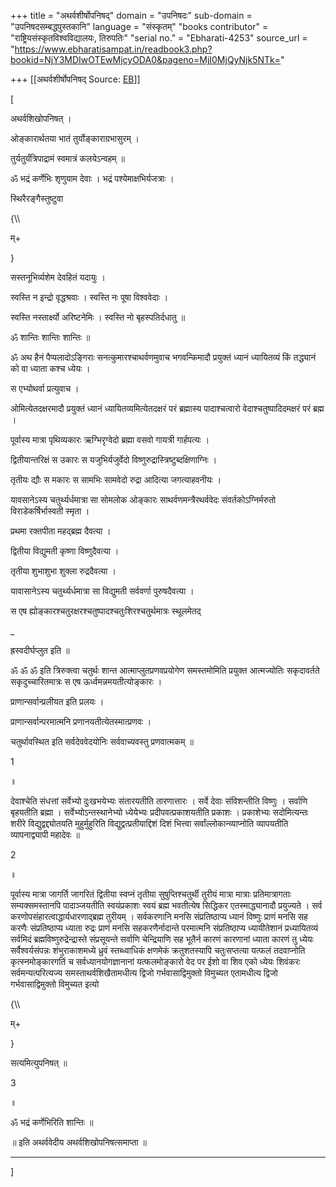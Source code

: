 +++
title = "अथर्वशीर्षोपनिषद्"
domain = "उपनिषदः"
sub-domain = "उपनिषदसम्बद्धपुस्तकानि"
language = "संस्कृतम्"
"books contributor" = "राष्ट्रियसंस्कृतविश्वविद्यालयः, तिरुपतिः"
"serial no." = "Ebharati-4253"
source_url = "https://www.ebharatisampat.in/readbook3.php?bookid=NjY3MDIwOTEwMjcyODA0&pageno=MjI0MjQyNjk5NTk="

+++
[[अथर्वशीर्षोपनिषद्	Source: [EB](https://www.ebharatisampat.in/readbook3.php?bookid=NjY3MDIwOTEwMjcyODA0&pageno=MjI0MjQyNjk5NTk=)]]

\[





अथर्वशिखोपनिषत् ।



ओङ्कारार्थतया भातं तुर्योङ्काराग्रभासुरम् ।

तुर्यतुर्यंत्रिपाद्रामं स्वमात्रं कलयेऽन्वहम् ॥

ॐ भद्रं कर्णेभिः शृणुयाम देवाः । भद्रं पश्येमाक्षभिर्यजत्राः ।

स्थिरैरङ्गैस्तुष्टुवा

{\\\\

म्+

}

सस्तनूभिर्व्यशेम देवहितं यदायुः ।

स्वस्ति न इन्द्रो वृद्धश्रवाः । स्वस्ति नः पूषा विश्ववेदाः ।

स्वस्ति नस्तार्क्ष्यो अरिष्टनेमिः । स्वस्ति नो बृहस्पतिर्दधातु ॥

ॐ शान्तिः शान्तिः शान्तिः ॥

ॐ अथ हैनं पैप्पलादोऽङ्गिराः सनत्कुमारश्चाथर्वणमुवाच भगवन्किमादौ प्रयुक्तं ध्यानं ध्यायितव्यं किं तद्ध्यानं को वा ध्याता कश्च ध्येयः ।

स एभ्योथर्वा प्रत्युवाच ।

ओमित्येतदक्षरमादौ प्रयुक्तं ध्यानं ध्यायितव्यमित्येतदक्षरं परं ब्रह्मास्य पादाश्चत्वारो वेदाश्चतुष्पादिदमक्षरं परं ब्रह्म ।

पूर्वास्य मात्रा पृथिव्यकारः ऋग्भिरृग्वेदो ब्रह्मा वसवो गायत्री गार्हपत्यः ।

द्वितीयान्तरिक्षं स उकारः स यजुभिर्यजुर्वेदो विष्णुरुद्रास्त्रिष्टुब्दक्षिणाग्निः ।

तृतीयः द्यौः स मकारः स सामभिः सामवेदो रुद्रा आदित्या जगत्याहवनीयः ।

यावसानेऽस्य चतुर्थ्यर्धमात्रा सा सोमलोक ओङ्कारः साथर्वणमन्त्रैरथर्ववेदः संवर्तकोऽग्निर्मरुतो विराडेकर्षिर्भास्वती स्मृता ।

प्रथमा रक्तपीता महद्ब्रह्म दैवत्या ।

द्वितीया विद्युमती कृष्णा विष्णुदैवत्या ।

तृतीया शुभाशुभा शुक्ला रुद्रदैवत्या ।

यावासानेऽस्य चतुर्थ्यर्धमात्रा सा विद्युमती सर्ववर्णा पुरुषदैवत्या ।

स एष ह्योङ्कारश्चतुरक्षरश्चतुष्पादश्चतुःशिरश्चतुर्थमात्रः स्थूलमेतद्

\_

ह्रस्वदीर्घप्लुत इति ॥

ॐ ॐ ॐ इति त्रिरुक्त्वा चतुर्थः शान्त आत्माप्लुतप्रणवप्रयोगेण समस्तमोमिति प्रयुक्त आत्मज्योतिः सकृदावर्तते सकृदुच्चारितमात्रः स एष ऊर्ध्वमन्नमयतीत्योङ्कारः ।

प्राणान्सर्वान्प्रलीयत इति प्रलयः ।

प्राणान्सर्वान्परमात्मनि प्रणानयतीत्येतस्मात्प्रणवः ।

चतुर्थावस्थित इति सर्वदेववेदयोनिः सर्ववाच्यवस्तु प्रणवात्मकम् ॥

1

॥

देवाश्चेति संधत्तां सर्वेभ्यो दुःखभयेभ्यः संतारयतीति तारणात्तारः । सर्वे देवाः संविशन्तीति विष्णुः । सर्वाणि बृहयतीति ब्रह्मा । सर्वेभ्योऽन्तस्थानेभ्यो ध्येयेभ्यः प्रदीपवत्प्रकाशयतीति प्रकाशः । प्रकाशेभ्यः सदोमित्यन्तः शरीरे विद्युद्वद्द्योतयति मुहुर्मुहुरिति विद्युद्वत्प्रतीयाद्दिशं दिशं भित्त्वा सर्वांल्लोकान्व्याप्नोति व्यापयतीति व्यापनाद्व्यापी महादेवः ॥

2

॥

पूर्वास्य मात्रा जागर्ति जागरितं द्वितीया स्वप्नं तृतीया सुषुप्तिश्चतुर्थी तुरीयं मात्रा मात्राः प्रतिमात्रागताः सम्यक्समस्तानपि पादाञ्जयतीति स्वयंप्रकाशः स्वयं ब्रह्म भवतीत्येष सिद्धिकर एतस्माद्ध्यानादौ प्रयुज्यते । सर्व करणोपसंहारत्वाद्धार्यधारणाद्ब्रह्म तुरीयम् । सर्वकरणानि मनसि संप्रतिष्ठाप्य ध्यानं विष्णुः प्राणं मनसि सह करणैः संप्रतिष्ठाप्य ध्याता रुद्रः प्राणं मनसि सहकरणैर्नादान्ते परमात्मनि संप्रतिष्ठाप्य ध्यायीतेशानं प्रध्यायितव्यं सर्वमिदं ब्रह्मविष्णुरुद्रेन्द्रास्ते संप्रसूयन्ते सर्वाणि चेन्द्रियाणि सह भूतैर्न कारणं कारणानां ध्याता कारणं तु ध्येयः सर्वैश्वर्यसंपन्नः शंभुराकाशमध्ये ध्रुवं स्तब्ध्वाधिकं क्षणमेकं क्रतुशतस्यापि चतुःसप्तत्या यत्फलं तदवाप्नोति कृत्स्नमोङ्कारगतिं च सर्वध्यानयोगज्ञानानां यत्फलमोङ्कारो वेद पर ईशो वा शिव एको ध्येयः शिवंकरः सर्वमन्यत्परित्यज्य समस्ताथर्वशिखैतामधीत्य द्विजो गर्भवासाद्विमुक्तो विमुच्यत एतामधीत्य द्विजो गर्भवासाद्विमुक्तो विमुच्यत इत्यो

{\\\\

म्+

}

सत्यमित्युपनिषत् ॥

3

॥

ॐ भद्रं कर्णेभिरिति शान्तिः ॥

॥ इति अथर्ववेदीय अथर्वशिखोपनिषत्समाप्ता ॥

-------------- ----------- ------------ ------------






\]

